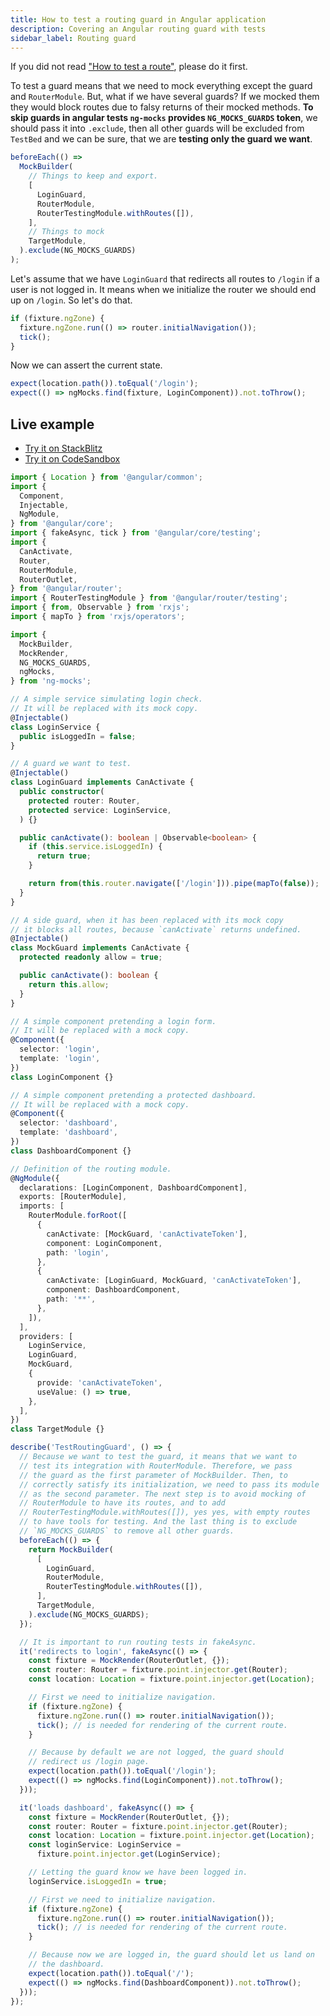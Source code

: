 ```yaml
---
title: How to test a routing guard in Angular application
description: Covering an Angular routing guard with tests
sidebar_label: Routing guard
---
```


If you did not read ["How to test a route"](route.md), please do it first.

To test a guard means that we need to mock everything except the guard and `RouterModule`.
But, what if we have several guards? If we mocked them they would block routes due to falsy returns of their mocked methods.
**To skip guards in angular tests `ng-mocks` provides `NG_MOCKS_GUARDS` token**, we should pass it into `.exclude`, then all other guards will be
excluded from `TestBed` and we can be sure, that we are **testing only the guard we want**.

```ts
beforeEach(() =>
  MockBuilder(
    // Things to keep and export.
    [
      LoginGuard,
      RouterModule,
      RouterTestingModule.withRoutes([]),
    ], 
    // Things to mock
    TargetModule,
  ).exclude(NG_MOCKS_GUARDS)
);
```

Let's assume that we have `LoginGuard` that redirects all routes to `/login` if a user is not logged in.
It means when we initialize the router we should end up on `/login`. So let's do that.

```ts
if (fixture.ngZone) {
  fixture.ngZone.run(() => router.initialNavigation());
  tick();
}
```

Now we can assert the current state.

```ts
expect(location.path()).toEqual('/login');
expect(() => ngMocks.find(fixture, LoginComponent)).not.toThrow();
```

## Live example

- [Try it on StackBlitz](https://stackblitz.com/github/help-me-mom/ng-mocks-sandbox/tree/tests?file=src/examples/TestRoutingGuard/test.spec.ts&initialpath=%3Fspec%3DTestRoutingGuard)
- [Try it on CodeSandbox](https://codesandbox.io/s/github/help-me-mom/ng-mocks-sandbox/tree/tests?file=/src/examples/TestRoutingGuard/test.spec.ts&initialpath=%3Fspec%3DTestRoutingGuard)

```ts title="https://github.com/help-me-mom/ng-mocks/blob/master/examples/TestRoutingGuard/test.spec.ts"
import { Location } from '@angular/common';
import {
  Component,
  Injectable,
  NgModule,
} from '@angular/core';
import { fakeAsync, tick } from '@angular/core/testing';
import {
  CanActivate,
  Router,
  RouterModule,
  RouterOutlet,
} from '@angular/router';
import { RouterTestingModule } from '@angular/router/testing';
import { from, Observable } from 'rxjs';
import { mapTo } from 'rxjs/operators';

import {
  MockBuilder,
  MockRender,
  NG_MOCKS_GUARDS,
  ngMocks,
} from 'ng-mocks';

// A simple service simulating login check.
// It will be replaced with its mock copy.
@Injectable()
class LoginService {
  public isLoggedIn = false;
}

// A guard we want to test.
@Injectable()
class LoginGuard implements CanActivate {
  public constructor(
    protected router: Router,
    protected service: LoginService,
  ) {}

  public canActivate(): boolean | Observable<boolean> {
    if (this.service.isLoggedIn) {
      return true;
    }

    return from(this.router.navigate(['/login'])).pipe(mapTo(false));
  }
}

// A side guard, when it has been replaced with its mock copy
// it blocks all routes, because `canActivate` returns undefined.
@Injectable()
class MockGuard implements CanActivate {
  protected readonly allow = true;

  public canActivate(): boolean {
    return this.allow;
  }
}

// A simple component pretending a login form.
// It will be replaced with a mock copy.
@Component({
  selector: 'login',
  template: 'login',
})
class LoginComponent {}

// A simple component pretending a protected dashboard.
// It will be replaced with a mock copy.
@Component({
  selector: 'dashboard',
  template: 'dashboard',
})
class DashboardComponent {}

// Definition of the routing module.
@NgModule({
  declarations: [LoginComponent, DashboardComponent],
  exports: [RouterModule],
  imports: [
    RouterModule.forRoot([
      {
        canActivate: [MockGuard, 'canActivateToken'],
        component: LoginComponent,
        path: 'login',
      },
      {
        canActivate: [LoginGuard, MockGuard, 'canActivateToken'],
        component: DashboardComponent,
        path: '**',
      },
    ]),
  ],
  providers: [
    LoginService,
    LoginGuard,
    MockGuard,
    {
      provide: 'canActivateToken',
      useValue: () => true,
    },
  ],
})
class TargetModule {}

describe('TestRoutingGuard', () => {
  // Because we want to test the guard, it means that we want to
  // test its integration with RouterModule. Therefore, we pass
  // the guard as the first parameter of MockBuilder. Then, to
  // correctly satisfy its initialization, we need to pass its module
  // as the second parameter. The next step is to avoid mocking of
  // RouterModule to have its routes, and to add
  // RouterTestingModule.withRoutes([]), yes yes, with empty routes
  // to have tools for testing. And the last thing is to exclude
  // `NG_MOCKS_GUARDS` to remove all other guards.
  beforeEach(() => {
    return MockBuilder(
      [
        LoginGuard,
        RouterModule,
        RouterTestingModule.withRoutes([]),
      ],
      TargetModule,
    ).exclude(NG_MOCKS_GUARDS);
  });

  // It is important to run routing tests in fakeAsync.
  it('redirects to login', fakeAsync(() => {
    const fixture = MockRender(RouterOutlet, {});
    const router: Router = fixture.point.injector.get(Router);
    const location: Location = fixture.point.injector.get(Location);

    // First we need to initialize navigation.
    if (fixture.ngZone) {
      fixture.ngZone.run(() => router.initialNavigation());
      tick(); // is needed for rendering of the current route.
    }

    // Because by default we are not logged, the guard should
    // redirect us /login page.
    expect(location.path()).toEqual('/login');
    expect(() => ngMocks.find(LoginComponent)).not.toThrow();
  }));

  it('loads dashboard', fakeAsync(() => {
    const fixture = MockRender(RouterOutlet, {});
    const router: Router = fixture.point.injector.get(Router);
    const location: Location = fixture.point.injector.get(Location);
    const loginService: LoginService =
      fixture.point.injector.get(LoginService);

    // Letting the guard know we have been logged in.
    loginService.isLoggedIn = true;

    // First we need to initialize navigation.
    if (fixture.ngZone) {
      fixture.ngZone.run(() => router.initialNavigation());
      tick(); // is needed for rendering of the current route.
    }

    // Because now we are logged in, the guard should let us land on
    // the dashboard.
    expect(location.path()).toEqual('/');
    expect(() => ngMocks.find(DashboardComponent)).not.toThrow();
  }));
});
```
